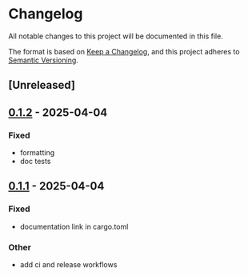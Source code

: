 # Changelog

All notable changes to this project will be documented in this file.

The format is based on [Keep a Changelog](https://keepachangelog.com/en/1.0.0/),
and this project adheres to [Semantic Versioning](https://semver.org/spec/v2.0.0.html).

## [Unreleased]

## [0.1.2](https://github.com/joshka/async-tty/compare/v0.1.1...v0.1.2) - 2025-04-04

### Fixed

- formatting
- doc tests

## [0.1.1](https://github.com/joshka/async-tty/compare/v0.1.0...v0.1.1) - 2025-04-04

### Fixed

- documentation link in cargo.toml

### Other

- add ci and release workflows
